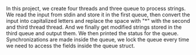In this project, we create four threads and three queue to process strings. We
read the input from stdin and store it in the first queue, then convert the
input into capitalized letters and replace the space with "*" with the second
and third thread thread. And we finally get modified strings stored in the
third queue and output them. We then printed the status for the queue.
Synchronizations are made inside the queue, we lock the queue every time we
need to access the fields inside the queue struct. 
